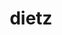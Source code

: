 ---
title: "dietz"
composer: "Christopher Dietz"
composition: "Until the end, my dear"
performers: "Thomas Rosenkranz, piano"
---